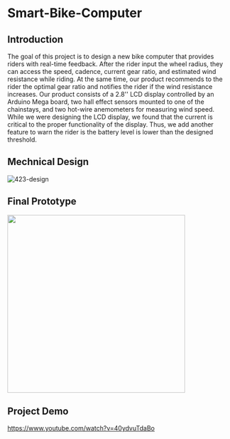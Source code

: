 # Smart-Bike-Computer
## Introduction 
The goal of this project is to design a new bike computer that provides riders with real-time feedback. After
the rider input the wheel radius, they can access the speed, cadence, current gear ratio, and estimated wind
resistance while riding. At the same time, our product recommends to the rider the optimal gear ratio and
notifies the rider if the wind resistance increases. Our product consists of a 2.8'' LCD display controlled by
an Arduino Mega board, two hall effect sensors mounted to one of the chainstays, and two hot-wire
anemometers for measuring wind speed. While we were designing the LCD display, we found that the
current is critical to the proper functionality of the display. Thus, we add another feature to warn the rider
is the battery level is lower than the designed threshold. 
## Mechnical Design
![423-design](https://user-images.githubusercontent.com/72272232/149884811-d22ad3e5-d75e-419b-90e5-e641f8b85a72.png)

## Final Prototype
<img src="https://user-images.githubusercontent.com/72272232/149869546-5ba1884e-2791-4e65-85f4-f09de40868c2.JPG" width="400*16/9" height="400">

## Project Demo
https://www.youtube.com/watch?v=40ydvuTdaBo
